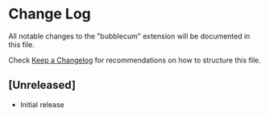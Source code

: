 # Change Log

All notable changes to the "bubblecum" extension will be documented in this file.

Check [Keep a Changelog](http://keepachangelog.com/) for recommendations on how to structure this file.

## [Unreleased]

- Initial release
